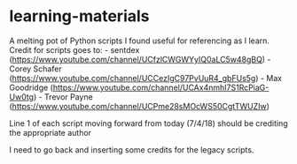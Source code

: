 # learning-materials
A melting pot of Python scripts I found useful for referencing as I learn.
Credit for scripts goes to:
    - sentdex (https://www.youtube.com/channel/UCfzlCWGWYyIQ0aLC5w48gBQ)
    - Corey Schafer (https://www.youtube.com/channel/UCCezIgC97PvUuR4_gbFUs5g)
    - Max Goodridge (https://www.youtube.com/channel/UCAx4nmhI7S1RcPiaG-Uw0tg)
    - Trevor Payne (https://www.youtube.com/channel/UCPme28sMOcWS50CgtTWUZIw)

Line 1 of each script moving forward from today (7/4/18) should be crediting the appropriate author

I need to go back and inserting some credits for the legacy scripts.
